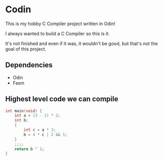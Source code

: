 # Codin

This is my hobby C Compiler project written in Odin!

I always wanted to build a C Compiler so this is it.

It's not finished and even if it was, it wouldn't be good, but that's not the goal of this project.

## Dependencies
- Odin
- Fasm

## Highest level code we can compile
```c
int main(void) {
    int a = (3 - 2) * 2;
    int b;
    {
        int c = a * 3;
        b = 4 * c | 2 && 1;
    }
    ;;;;
    return b ^ 1;
}
```
